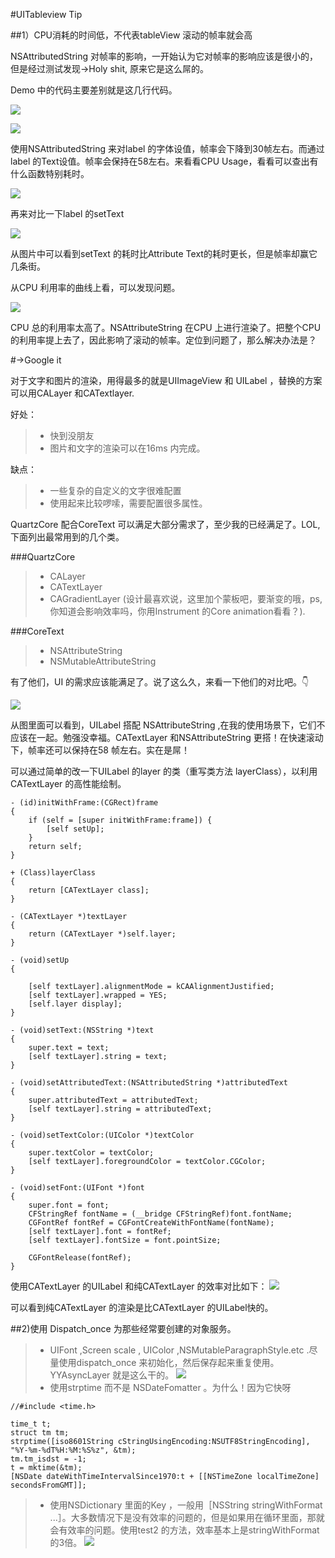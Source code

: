 #UITableview Tip

##1）CPU消耗的时间低，不代表tableView 滚动的帧率就会高

NSAttributedString 对帧率的影响，一开始认为它对帧率的影响应该是很小的，但是经过测试发现->Holy shit, 原来它是这么屌的。

Demo 中的代码主要差别就是这几行代码。

![](./1.png)

![](./2.png)


使用NSAttributedString 来对label 的字体设值，帧率会下降到30帧左右。而通过label 的Text设值。帧率会保持在58左右。来看看CPU Usage，看看可以查出有什么函数特别耗时。

![](./3.png)

再来对比一下label  的setText 

![](./4.png)

从图片中可以看到setText 的耗时比Attribute Text的耗时更长，但是帧率却赢它几条街。

从CPU 利用率的曲线上看，可以发现问题。

![](./5.png)

CPU 总的利用率太高了。NSAttributeString  在CPU 上进行渲染了。把整个CPU 的利用率提上去了，因此影响了滚动的帧率。定位到问题了，那么解决办法是？

#->Google it

对于文字和图片的渲染，用得最多的就是UIImageView 和 UILabel ，替换的方案可以用CALayer 和CATextlayer.

好处：

> * 快到没朋友
> * 图片和文字的渲染可以在16ms 内完成。
> 

缺点：

> * 一些复杂的自定义的文字很难配置
> * 使用起来比较啰嗦，需要配置很多属性。
> 

QuartzCore 配合CoreText 可以满足大部分需求了，至少我的已经满足了。LOL,下面列出最常用到的几个类。

###QuartzCore
> * CALayer
> * CATextLayer
> * CAGradientLayer (设计最喜欢说，这里加个蒙板吧，要渐变的哦，ps, 你知道会影响效率吗，你用Instrument 的Core animation看看？).

###CoreText
> * NSAttributeString 
> * NSMutableAttributeString


有了他们，UI 的需求应该能满足了。说了这么久，来看一下他们的对比吧。👇

![](./6.png)

从图里面可以看到，UILabel 搭配 NSAttributeString ,在我的使用场景下，它们不应该在一起。勉强没幸福。CATextLayer 和NSAttributeString 更搭！在快速滚动下，帧率还可以保持在58 帧左右。实在是屌！

可以通过简单的改一下UILabel 的layer 的类（重写类方法 layerClass），以利用CATextLayer 的高性能绘制。

```
- (id)initWithFrame:(CGRect)frame
{
    if (self = [super initWithFrame:frame]) {
        [self setUp];
    }
    return self;
}

+ (Class)layerClass
{
    return [CATextLayer class];
}

- (CATextLayer *)textLayer
{
    return (CATextLayer *)self.layer;
}

- (void)setUp
{

    [self textLayer].alignmentMode = kCAAlignmentJustified;
    [self textLayer].wrapped = YES;
    [self.layer display];
}

- (void)setText:(NSString *)text
{
    super.text = text;
    [self textLayer].string = text;
}

- (void)setAttributedText:(NSAttributedString *)attributedText
{
    super.attributedText = attributedText;
    [self textLayer].string = attributedText;
}

- (void)setTextColor:(UIColor *)textColor
{
    super.textColor = textColor;
    [self textLayer].foregroundColor = textColor.CGColor;
}

- (void)setFont:(UIFont *)font
{
    super.font = font;
    CFStringRef fontName = (__bridge CFStringRef)font.fontName;
    CGFontRef fontRef = CGFontCreateWithFontName(fontName);
    [self textLayer].font = fontRef;
    [self textLayer].fontSize = font.pointSize;
    
    CGFontRelease(fontRef);
}
```

使用CATextLayer 的UILabel 和纯CATextLayer 的效率对比如下：
![](./9.png)

可以看到纯CATextLayer 的渲染是比CATextLayer 的UILabel快的。



##2)使用 Dispatch_once  为那些经常要创建的对象服务。

> * UIFont ,Screen scale , UIColor ,NSMutableParagraphStyle.etc .尽量使用dispatch_once 来初始化，然后保存起来重复使用。YYAsyncLayer  就是这么干的。
> ![](./7.png)
> * 使用strptime 而不是 NSDateFomatter 。为什么！因为它快呀

```
//#include <time.h>

time_t t;
struct tm tm;
strptime([iso8601String cStringUsingEncoding:NSUTF8StringEncoding], "%Y-%m-%dT%H:%M:%S%z", &tm);
tm.tm_isdst = -1;
t = mktime(&tm);
[NSDate dateWithTimeIntervalSince1970:t + [[NSTimeZone localTimeZone] secondsFromGMT]];
```
> * 使用NSDictionary 里面的Key ，一般用［NSString stringWithFormat ...］。大多数情况下是没有效率的问题的，但是如果用在循环里面，那就会有效率的问题。使用test2 的方法，效率基本上是stringWithFormat 的3倍。
> ![](./8.png)








